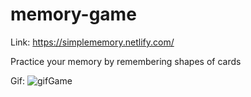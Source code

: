 # memory-game

Link: https://simplememory.netlify.com/

Practice your memory by remembering shapes of cards

Gif: 
![gifGame](https://user-images.githubusercontent.com/45564632/71564538-fa761300-2a6f-11ea-8328-aa99d9b6b854.gif)
